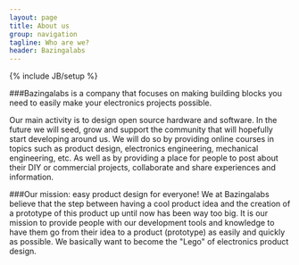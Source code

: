 ```yaml
---
layout: page
title: About us
group: navigation
tagline: Who are we?
header: Bazingalabs
---
```

{% include JB/setup %}

###Bazingalabs is a company that focuses on making building blocks you need to easily make your electronics projects possible.

Our main activity is to design open source hardware and software. In the future we will seed, grow and support the community that will hopefully start developing around us. We will do so by providing online courses in topics such as product design, electronics engineering, mechanical engineering, etc. As well as by providing a place for people to post about their DIY or commercial projects, collaborate and share experiences and information. 


###Our mission: easy product design for everyone!
We at Bazingalabs believe that the step between having a cool product idea and the creation of a prototype of this product up until now has been way too big. It is our mission to provide people with our development tools and knowledge to have them go from their idea to a product (prototype) as easily and quickly as possible. We basically want to become the "Lego" of electronics product design.